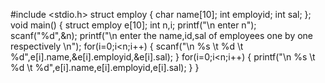 #include <stdio.h>
struct employ
{
    char name[10];
    int employid;
    int sal;
};
void main()
{
    struct employ e[10];
    int n,i;
    printf("\n enter n");
    scanf("%d",&n);
    printf("\n enter the name,id,sal of employees one by one respectively \n");
    for(i=0;i<n;i++)
    {
       scanf("\n %s \t %d \t %d",e[i].name,&e[i].employid,&e[i].sal);
    }
    for(i=0;i<n;i++)
    {
       printf("\n %s \t %d \t %d",e[i].name,e[i].employid,e[i].sal);
    }
 }
